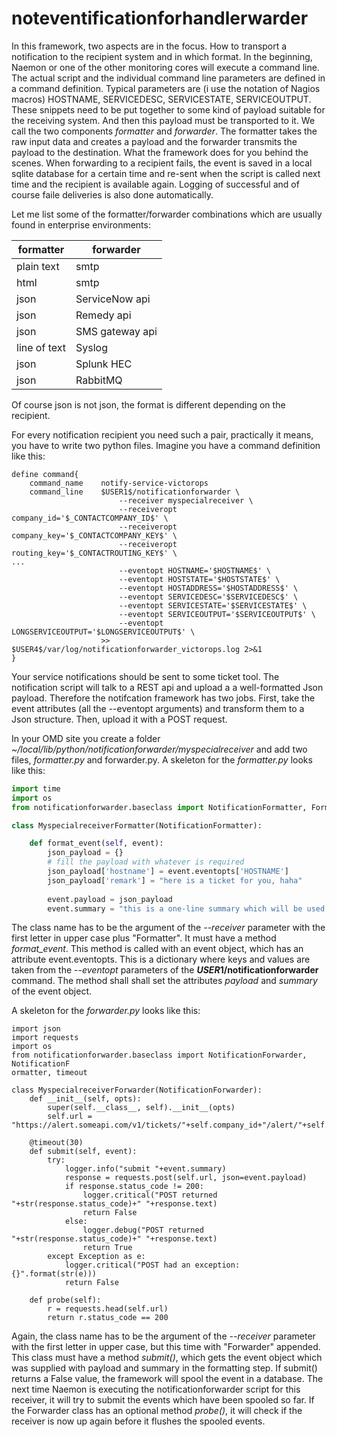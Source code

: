 # noteventificationforhandlerwarder
In this framework, two aspects are in the focus. How to transport a notification to the recipient system and in which format.
In the beginning, Naemon or one of the other monitoring cores will execute a command line. The actual script and the individual command line parameters are defined in a command definition. Typical parameters are (i use the notation of Nagios macros) HOSTNAME, SERVICEDESC, SERVICESTATE, SERVICEOUTPUT. These snippets need to be put together to some kind of payload suitable for the receiving system. And then this payload must be transported to it. We call the two components *formatter* and *forwarder*. The formatter takes the raw input data and creates a payload and the forwarder transmits the payload to the destination.
What the framework does for you behind the scenes. When forwarding to a recipient fails, the event is saved in a local sqlite database for a certain time and re-sent when the script is called next time and the recipient is available again. Logging of successful and of course faile deliveries is also done automatically.

Let me list some of the formatter/forwarder combinations which are usually found in enterprise environments:

|formatter     |forwarder |
|--------------|----------|
|plain text    |smtp      |
|html          |smtp      |
|json          |ServiceNow api|
|json          |Remedy api|
|json          |SMS gateway api|
|line of text  |Syslog |
|json          |Splunk HEC |
|json          |RabbitMQ |

Of course json is not json, the format is different depending on the recipient.


For every notification recipient you need such a pair, practically it means, you have to write two python files. 
Imagine you have a command definition like this:
```
define command{
    command_name    notify-service-victorops
    command_line    $USER1$/notificationforwarder \
                        --receiver myspecialreceiver \
                        --receiveropt company_id='$_CONTACTCOMPANY_ID$' \
                        --receiveropt company_key='$_CONTACTCOMPANY_KEY$' \
                        --receiveropt routing_key='$_CONTACTROUTING_KEY$' \
...
                        --eventopt HOSTNAME='$HOSTNAME$' \
                        --eventopt HOSTSTATE='$HOSTSTATE$' \
                        --eventopt HOSTADDRESS='$HOSTADDRESS$' \
                        --eventopt SERVICEDESC='$SERVICEDESC$' \
                        --eventopt SERVICESTATE='$SERVICESTATE$' \
                        --eventopt SERVICEOUTPUT='$SERVICEOUTPUT$' \
                        --eventopt LONGSERVICEOUTPUT='$LONGSERVICEOUTPUT$' \
                    >> $USER4$/var/log/notificationforwarder_victorops.log 2>&1
}
```
Your service notifications should be sent to some ticket tool. The notification script will talk to a REST api and upload a a well-formatted Json payload. Therefore the notifcation framework has two jobs. 
First, take the event attributes (all the --eventopt arguments) and transform them to a Json structure. Then, upload it with a POST request.

In your OMD site you create a folder *~/local/lib/python/notificationforwarder/myspecialreceiver* and add two files, *formatter.py* and forwarder.py.
A skeleton for the *formatter.py* looks like this:

```python
import time
import os
from notificationforwarder.baseclass import NotificationFormatter, FormattedEvent

class MyspecialreceiverFormatter(NotificationFormatter):

    def format_event(self, event):
        json_payload = {}
        # fill the payload with whatever is required
        json_payload['hostname'] = event.eventopts['HOSTNAME']
        json_payload['remark'] = "here is a ticket for you, haha"
       
        event.payload = json_payload
        event.summary = "this is a one-line summary which will be used to write a log"
```
The class name has to be the argument of the *\-\-receiver* parameter with the first letter in upper case plus "Formatter". It must have a method *format_event*. This method is called with an event object, which has an attribute event.eventopts. This is a dictionary where keys and values are taken from the *\-\-eventopt* parameters of the **$USER1$/notificationforwarder** command. The method shall shall set the attributes *payload* and *summary* of the event object.

A skeleton for the *forwarder.py* looks like this:

```
import json
import requests
import os
from notificationforwarder.baseclass import NotificationForwarder, NotificationF
ormatter, timeout

class MyspecialreceiverForwarder(NotificationForwarder):
    def __init__(self, opts):
        super(self.__class__, self).__init__(opts)
        self.url = "https://alert.someapi.com/v1/tickets/"+self.company_id+"/alert/"+self.company_key+"/"+self.routing_key

    @timeout(30)
    def submit(self, event):
        try:
            logger.info("submit "+event.summary)
            response = requests.post(self.url, json=event.payload)
            if response.status_code != 200:
                logger.critical("POST returned "+str(response.status_code)+" "+response.text)
                return False
            else:
                logger.debug("POST returned "+str(response.status_code)+" "+response.text)
                return True
        except Exception as e:
            logger.critical("POST had an exception: {}".format(str(e)))
            return False

    def probe(self):
        r = requests.head(self.url)
        return r.status_code == 200
```

Again, the class name has to be the argument of the *\-\-receiver* parameter with the first letter in upper case, but this time with "Forwarder" appended. This class must have a method *submit()*, which gets the event object which was supplied with payload and summary in the formatting step. If submit() returns a False value, the framework will spool the event in a database.
The next time Naemon is executing the notificationforwarder script for this receiver, it will try to submit the events which have been spooled so far. If the Forwarder class has an optional method *probe()*, it will check if the receiver is now up again before it flushes the spooled events.


